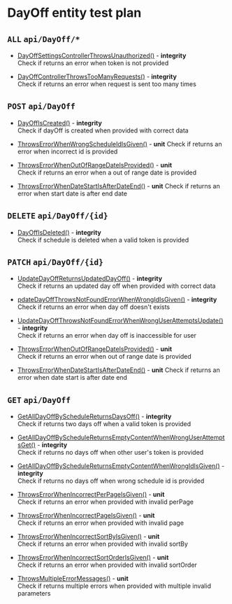 # DayOff entity test plan

## `ALL` `api/DayOff/*`

- [DayOffSettingsControllerThrowsUnauthorized()](../Entities/EDayOff/DayOffController.test.cs) - **integrity**  
  Check if returns an error when token is not provided

- [DayOffControllerThrowsTooManyRequests()](../Entities/EDayOff/DayOffController.test.cs) - **integrity**  
  Check if returns an error when request is sent too many times


## `POST` `api/DayOff`

- [DayOffIsCreated()](../Entities/EDayOff/DayOffController.test.cs) - **integrity**  
  Check if dayOff is created when provided with correct data

- [ThrowsErrorWhenWrongScheduleIdIsGiven()](../Entities/EDayOff/CreateDayOffCommand.unit.cs) - **unit** 
  Check if returns an error when incorrect id is provided

- [ThrowsErrorWhenOutOfRangeDateIsProvided()](../Entities/EDayOff/CreateDayOffCommand.unit.cs) - **unit**  
  Check if returns an error when a out of range date is provided

- [ThrowsErrorWhenDateStartIsAfterDateEnd()](../Entities/EDayOff/CreateDayOffCommand.unit.cs) - **unit** 
  Check if returns an error when start date is after end date


## `DELETE` `api/DayOff/{id}`

- [DayOffIsDeleted()](../Entities/EDayOff/DayOffController.test.cs) - **integrity**  
  Check if schedule is deleted when a valid token is provided


## `PATCH` `api/DayOff/{id}`

- [UpdateDayOffReturnsUpdatedDayOff()](../Entities/EDayOff/DayOffController.test.cs) - **integrity**  
  Check if returns an updated day off when provided with correct data

- [pdateDayOffThrowsNotFoundErrorWhenWrongIdIsGiven()](../Entities/EDayOff/DayOffController.test.cs) - **integrity**  
  Check if returns an error when day off doesn't exists

- [UpdateDayOffThrowsNotFoundErrorWhenWrongUserAttemptsUpdate()](../Entities/EDayOff/DayOffController.test.cs) - **integrity**  
  Check if returns an error when day off is inaccessible for user

- [ThrowsErrorWhenOutOfRangeDateIsProvided()](../Entities/EDayOff/Commands/UpdateDayOffCommand.unit.cs) - **unit**  
  Check if returns an error when out of range date is provided

- [ThrowsErrorWhenDateStartIsAfterDateEnd()](../Entities/EDayOff/Commands/UpdateDayOffCommand.unit.cs) - **unit** 
  Check if returns an error when date start is after date end  


## `GET` `api/DayOff`

- [GetAllDayOffByScheduleReturnsDaysOff()](../Entities/EDayOff/DayOffController.test.cs) - **integrity**  
  Check if returns two days off when a valid token is provided

- [GetAllDayOffByScheduleReturnsEmptyContentWhenWrongUserAttemptsGet()](../Entities/EDayOff/DayOffController.test.cs) - **integrity**  
  Check if returns no days off when other user's token is provided

- [GetAllDayOffByScheduleReturnsEmptyContentWhenWrongIdIsGiven()](../Entities/EDayOff/DayOffController.test.cs) - **integrity**  
  Check if returns no days off when wrong schedule id is provided

- [ThrowsErrorWhenIncorrectPerPageIsGiven()](../Entities/EDayOff/Queries/GetAllDayOff.unit.cs) - **unit**  
  Check if returns an error when provided with invalid perPage

- [ThrowsErrorWhenIncorrectPageIsGiven()](../Entities/EDayOff/Queries/GetAllDayOff.unit.cs) - **unit**  
  Check if returns an error when provided with invalid page

- [ThrowsErrorWhenIncorrectSortByIsGiven()](../Entities/EDayOff/Queries/GetAllDayOff.unit.cs) - **unit**  
  Check if returns an error when provided with invalid sortBy

- [ThrowsErrorWhenIncorrectSortOrderIsGiven()](../Entities/EDayOff/Queries/GetAllDayOff.unit.cs) - **unit**  
  Check if returns an error when provided with invalid sortOrder

- [ThrowsMultipleErrorMessages()](../Entities/EDayOff/Queries/GetAllDayOff.unit.cs) - **unit**  
  Check if returns multiple errors when provided with multiple invalid parameters

